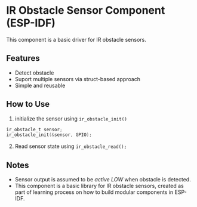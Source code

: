 # IR Obstacle Sensor Component (ESP-IDF)

This component is a basic driver for IR obstacle sensors.

## Features
- Detect obstacle 
- Suport multiple sensors via struct-based approach
- Simple and reusable

## How to Use
1. initialize the sensor using `ir_obstacle_init()`

```c
ir_obstacle_t sensor;
ir_obstacle_init(&sensor, GPIO);
```
2. Read sensor state using `ir_obstacle_read();`

## Notes
- Sensor output is assumed to be *active LOW* when obstacle is detected.
- This component is a basic library for IR obstacle sensors, created as part of learning process on how to build modular components in ESP-IDF.

